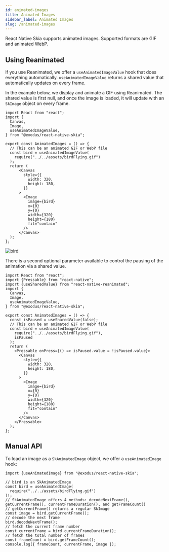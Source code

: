 ```yaml
---
id: animated-images
title: Animated Images
sidebar_label: Animated Images
slug: /animated-images
---
```


React Native Skia supports animated images. Supported formats are GIF and animated WebP.

## Using Reanimated

If you use Reanimated, we offer a `useAnimatedImageValue` hook that does everything automatically. `useAnimatedImageValue` returns a shared value that automatically updates on every frame.

In the example below, we display and animate a GIF using Reanimated. The shared value is first null, and once the image is loaded, it will update with an `SkImage` object on every frame.

```tsx twoslash
import React from "react";
import {
  Canvas,
  Image,
  useAnimatedImageValue,
} from "@exodus/react-native-skia";

export const AnimatedImages = () => {
  // This can be an animated GIF or WebP file
  const bird = useAnimatedImageValue(
    require("../../assets/birdFlying.gif")
  );
  return (
      <Canvas
        style={{
          width: 320,
          height: 180,
        }}
      >
        <Image
          image={bird}
          x={0}
          y={0}
          width={320}
          height={180}
          fit="contain"
        />
      </Canvas>
  );
};

```

![bird](assets/bird.gif)

There is a second optional parameter available to control the pausing of the animation via a shared value.

```tsx twoslash
import React from "react";
import {Pressable} from "react-native";
import {useSharedValue} from "react-native-reanimated";
import {
  Canvas,
  Image,
  useAnimatedImageValue,
} from "@exodus/react-native-skia";

export const AnimatedImages = () => {
  const isPaused = useSharedValue(false);
  // This can be an animated GIF or WebP file
  const bird = useAnimatedImageValue(
    require("../../assets/birdFlying.gif"),
    isPaused
  );
  return (
    <Pressable onPress={() => isPaused.value = !isPaused.value}>
      <Canvas
        style={{
          width: 320,
          height: 180,
        }}
      >
        <Image
          image={bird}
          x={0}
          y={0}
          width={320}
          height={180}
          fit="contain"
        />
      </Canvas>
    </Pressable>
  );
};

```

## Manual API

To load an image as a `SkAnimatedImage` object, we offer a `useAnimatedImage` hook:

```tsx twoslash
import {useAnimatedImage} from "@exodus/react-native-skia";

// bird is an SkAnimatedImage
const bird = useAnimatedImage(
  require("../../assets/birdFlying.gif")
)!;
// SkAnimatedImage offers 4 methods: decodeNextFrame(), getCurrentFrame(), currentFrameDuration(), and getFrameCount()
// getCurrentFrame() returns a regular SkImage
const image = bird.getCurrentFrame();
// decode the next frame
bird.decodeNextFrame();
// fetch the current frame number
const currentFrame = bird.currentFrameDuration();
// fetch the total number of frames
const frameCount = bird.getFrameCount();
console.log({ frameCount, currentFrame, image });
```
